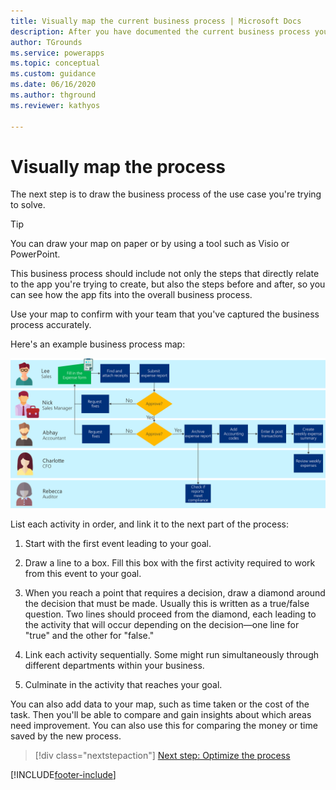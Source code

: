 ```yaml
---
title: Visually map the current business process | Microsoft Docs
description: After you have documented the current business process you want to automate with a Power Apps project, visualize it by drawing a flowchart.
author: TGrounds
ms.service: powerapps
ms.topic: conceptual
ms.custom: guidance
ms.date: 06/16/2020
ms.author: thground
ms.reviewer: kathyos

---
```


# Visually map the process

The next step is to draw the business process of the use case you're trying to
solve.

> [!TIP]
> You can draw your map on paper or by using a tool such as Visio or PowerPoint.

This business process should include not only the steps that directly relate to
the app you're trying to create, but also the steps before and after, so you can
see how the app fits into the overall business process.

Use your map to confirm with your team that you've captured the business
process accurately.

Here's an example business process map:

![Example business process flowchart showing the steps of filling in the expense report, getting it approved, entering the data into the accounting system, and creating reports](media/original-business-process.png "Example business process flowchart showing the steps of filling in the expense report, getting it approved, entering the data into the accounting system, and creating reports")

List each activity in order, and link it to the next part of the process​:

1. Start with the first event leading to your goal.

2. Draw a line to a box. Fill this box with the first activity required to
    work from this event to your goal​.

3. When you reach a point that requires a decision, draw a diamond around the
    decision that must be made. Usually this is written as a true/false
    question. Two lines should proceed from the diamond, each leading to the activity
    that will occur depending on the decision&mdash;one line for "true" and the other for
    "false."

4. Link each activity sequentially. Some might run simultaneously through
    different departments within your business​.

5. Culminate in the activity that reaches your goal. ​

You can also add data to your map, such as time taken or the cost of the task. Then
you'll be able to compare and gain insights about which areas need improvement. You
can also use this for comparing the money or time saved by the new process.

> [!div class="nextstepaction"]
> [Next step: Optimize the process](optimizing-business-process.md)


[!INCLUDE[footer-include](../../includes/footer-banner.md)]